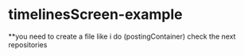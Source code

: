 # timelinesScreen-example 
**you need to create a file like i do (postingContainer) check the next repositories 
